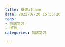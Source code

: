 ```yaml
---
title: 框架iframe
date: 2022-02-20 15:35:20
tags:
- 前端学习
- HTML
categories: 前端学习

---
```


<!-- toc -->
<!--more-->